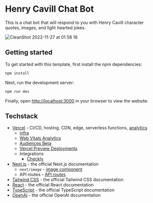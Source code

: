 # Henry Cavill Chat Bot

This is a chat bot that will respond to you with Henry Cavill character quotes, images, and light hearted jokes.

![CleanShot 2022-11-27 at 01 58 18](https://user-images.githubusercontent.com/1570963/204115790-d919dc4d-29ca-42f1-88f1-439df882aef7.png)



## Getting started

To get started with this template, first install the npm dependencies:

```bash
npm install
```

Next, run the development server:

```bash
npm run dev
```

Finally, open [http://localhost:3000](http://localhost:3000) in your browser to view the website.

## Techstack

- [Vercel](https://vercel.com/) - CI/CD, hosting, CDN, edge, serverless functions, [analytics](https://vercel.com/analytics)
  - [infra](https://vercel.com/features/infrastructure)
  - [Web Vitals Analytics](https://vercel.com/docs/concepts/analytics/web-vitals)
  - [Audiences Beta](https://vercel.com/docs/concepts/analytics/audiences)
  - [Vercel Preview Deployments](https://vercel.com/features/previews)
  - Integrations
    - [Checkly](https://vercel.com/integrations/checkly)
- [Next.js](https://nextjs.org/docs) - the official Next.js documentation
  - `next/image` - [image component](https://nextjs.org/docs/api-reference/next/image)
  - API routes - [API routes](https://nextjs.org/docs/api-routes/introduction)
- [Tailwind CSS](https://tailwindcss.com/docs) - the official Tailwind CSS documentation
- [React](https://reactjs.org/docs) - the official React documentation
- [TypeScript](https://www.typescriptlang.org/docs) - the official TypeScript documentation
- [OpenAI](https://beta.openai.com/docs/introduction) - the official OpenAI documentation
